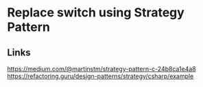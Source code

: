 # Replace switch using Strategy Pattern

## Links
https://medium.com/@martinstm/strategy-pattern-c-24b8ca1e4a8
https://refactoring.guru/design-patterns/strategy/csharp/example